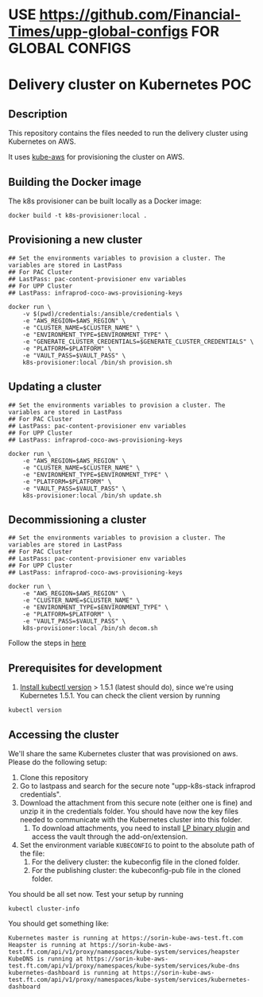 # USE https://github.com/Financial-Times/upp-global-configs FOR GLOBAL CONFIGS

# Delivery cluster on Kubernetes POC


## Description
This repository contains the files needed to run the delivery cluster
using Kubernetes on AWS.

It uses [kube-aws](https://coreos.com/kubernetes/docs/latest/kubernetes-on-aws.html) for provisioning the cluster on AWS.

## Building the Docker image
The k8s provisioner can be built locally as a Docker image:

```
docker build -t k8s-provisioner:local .
```

##  Provisioning a new cluster

```
## Set the environments variables to provision a cluster. The variables are stored in LastPass
## For PAC Cluster
## LastPass: pac-content-provisioner env variables
## For UPP Cluster
## LastPass: infraprod-coco-aws-provisioning-keys

docker run \
    -v $(pwd)/credentials:/ansible/credentials \
    -e "AWS_REGION=$AWS_REGION" \
    -e "CLUSTER_NAME=$CLUSTER_NAME" \
    -e "ENVIRONMENT_TYPE=$ENVIRONMENT_TYPE" \
    -e "GENERATE_CLUSTER_CREDENTIALS=$GENERATE_CLUSTER_CREDENTIALS" \
    -e "PLATFORM=$PLATFORM" \
    -e "VAULT_PASS=$VAULT_PASS" \
    k8s-provisioner:local /bin/sh provision.sh
```

##  Updating a cluster

```
## Set the environments variables to provision a cluster. The variables are stored in LastPass
## For PAC Cluster
## LastPass: pac-content-provisioner env variables
## For UPP Cluster
## LastPass: infraprod-coco-aws-provisioning-keys

docker run \
    -e "AWS_REGION=$AWS_REGION" \
    -e "CLUSTER_NAME=$CLUSTER_NAME" \
    -e "ENVIRONMENT_TYPE=$ENVIRONMENT_TYPE" \
    -e "PLATFORM=$PLATFORM" \
    -e "VAULT_PASS=$VAULT_PASS" \
    k8s-provisioner:local /bin/sh update.sh
```

##  Decommissioning a cluster

```
## Set the environments variables to provision a cluster. The variables are stored in LastPass
## For PAC Cluster
## LastPass: pac-content-provisioner env variables
## For UPP Cluster
## LastPass: infraprod-coco-aws-provisioning-keys

docker run \
    -e "AWS_REGION=$AWS_REGION" \
    -e "CLUSTER_NAME=$CLUSTER_NAME" \
    -e "ENVIRONMENT_TYPE=$ENVIRONMENT_TYPE" \
    -e "PLATFORM=$PLATFORM" \
    -e "VAULT_PASS=$VAULT_PASS" \
    k8s-provisioner:local /bin/sh decom.sh
```

Follow the steps in [here](https://docs.google.com/document/d/1TTih1gcj-Vsqjp1aCAzsP4lpt6ivR8jDIXaZtBxNaUU/edit?pli=1#heading=h.idonu4gksr10) 

## Prerequisites for development
1. [Install kubectl version](https://kubernetes.io/docs/user-guide/prereqs/) > 1.5.1 (latest should do), since we're using Kubernetes 1.5.1. 
You can check the client version by running 
```
kubectl version
```

## Accessing the cluster
We'll share the same Kubernetes cluster that was provisioned on aws. Please do the following setup:

1. Clone this repository
1. Go to lastpass and search for the secure note "upp-k8s-stack infraprod credentials". 
1. Download the attachment from this secure note (either one is fine) and unzip it in the credentials folder. You should have now the key files needed to communicate with the Kubernetes cluster into this folder.
    1. To download attachments, you need to install [LP binary plugin](https://lastpass.com/support.php?cmd=showfaq&id=3206) and access the vault through the add-on/extension.
1. Set the environment variable `KUBECONFIG` to point to the absolute path of the file:
    1. For the delivery cluster: the kubeconfig file in the cloned folder. 
    1. For the publishing cluster: the kubeconfig-pub file in the cloned folder.

You should be all set now. Test your setup by running
```
kubectl cluster-info
```
You should get something like:
```
Kubernetes master is running at https://sorin-kube-aws-test.ft.com
Heapster is running at https://sorin-kube-aws-test.ft.com/api/v1/proxy/namespaces/kube-system/services/heapster
KubeDNS is running at https://sorin-kube-aws-test.ft.com/api/v1/proxy/namespaces/kube-system/services/kube-dns
kubernetes-dashboard is running at https://sorin-kube-aws-test.ft.com/api/v1/proxy/namespaces/kube-system/services/kubernetes-dashboard
```
